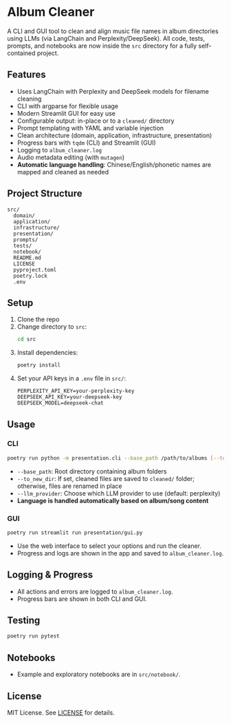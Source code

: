 # Album Cleaner

A CLI and GUI tool to clean and align music file names in album directories using LLMs (via LangChain and Perplexity/DeepSeek). All code, tests, prompts, and notebooks are now inside the `src` directory for a fully self-contained project.

## Features
- Uses LangChain with Perplexity and DeepSeek models for filename cleaning
- CLI with argparse for flexible usage
- Modern Streamlit GUI for easy use
- Configurable output: in-place or to a `cleaned/` directory
- Prompt templating with YAML and variable injection
- Clean architecture (domain, application, infrastructure, presentation)
- Progress bars with `tqdm` (CLI) and Streamlit (GUI)
- Logging to `album_cleaner.log`
- Audio metadata editing (with `mutagen`)
- **Automatic language handling**: Chinese/English/phonetic names are mapped and cleaned as needed

## Project Structure
```
src/
  domain/
  application/
  infrastructure/
  presentation/
  prompts/
  tests/
  notebook/
  README.md
  LICENSE
  pyproject.toml
  poetry.lock
  .env
```

## Setup
1. Clone the repo
2. Change directory to `src`:
   ```sh
   cd src
   ```
3. Install dependencies:
   ```sh
   poetry install
   ```
4. Set your API keys in a `.env` file in `src/`:
   ```env
   PERPLEXITY_API_KEY=your-perplexity-key
   DEEPSEEK_API_KEY=your-deepseek-key
   DEEPSEEK_MODEL=deepseek-chat
   ```

## Usage
### CLI
```sh
poetry run python -m presentation.cli --base_path /path/to/albums [--to_new_dir] [--llm_provider perplexity|deepseek]
```
- `--base_path`: Root directory containing album folders
- `--to_new_dir`: If set, cleaned files are saved to `cleaned/` folder; otherwise, files are renamed in place
- `--llm_provider`: Choose which LLM provider to use (default: perplexity)
- **Language is handled automatically based on album/song content**

### GUI
```sh
poetry run streamlit run presentation/gui.py
```
- Use the web interface to select your options and run the cleaner.
- Progress and logs are shown in the app and saved to `album_cleaner.log`.

## Logging & Progress
- All actions and errors are logged to `album_cleaner.log`.
- Progress bars are shown in both CLI and GUI.

## Testing
```sh
poetry run pytest
```

## Notebooks
- Example and exploratory notebooks are in `src/notebook/`.

## License
MIT License. See [LICENSE](LICENSE) for details. 